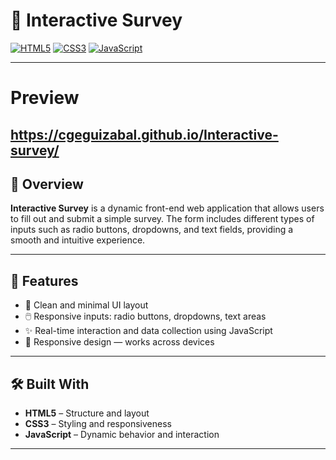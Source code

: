 # 📝 Interactive Survey

[![HTML5](https://img.shields.io/badge/HTML5-E34F26?style=flat-square&logo=html5&logoColor=white)]()
[![CSS3](https://img.shields.io/badge/CSS3-1572B6?style=flat-square&logo=css3&logoColor=white)]()
[![JavaScript](https://img.shields.io/badge/JavaScript-F7DF1E?style=flat-square&logo=javascript&logoColor=black)]()


---
# Preview
https://cgeguizabal.github.io/Interactive-survey/
---

## 📌 Overview

**Interactive Survey** is a dynamic front-end web application that allows users to fill out and submit a simple survey. The form includes different types of inputs such as radio buttons, dropdowns, and text fields, providing a smooth and intuitive experience.

---

## 🚀 Features

- 📄 Clean and minimal UI layout
- 🖱️ Responsive inputs: radio buttons, dropdowns, text areas
- ✨ Real-time interaction and data collection using JavaScript
- 📱 Responsive design — works across devices

---

## 🛠️ Built With

- **HTML5** – Structure and layout
- **CSS3** – Styling and responsiveness
- **JavaScript** – Dynamic behavior and interaction

---


